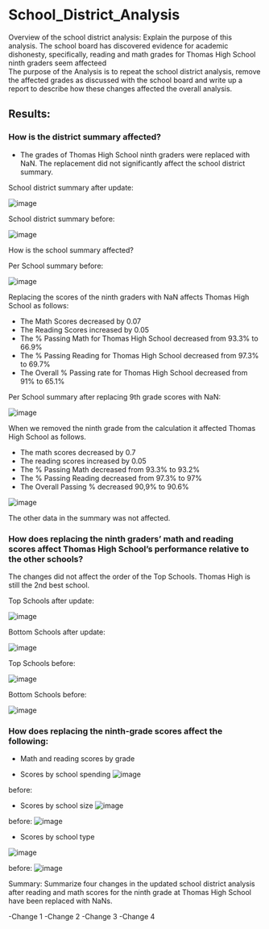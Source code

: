 # School_District_Analysis

Overview of the school district analysis: Explain the purpose of this analysis.
The school board has discovered evidence for academic dishonesty, specifically, reading and math grades for Thomas High School ninth graders seem affecteed   
The  purpose of the Analysis is to repeat the school district analysis, remove the affected grades as discussed with the school board and write up a report to describe how these changes affected the overall analysis.

 
## Results: 

 ### How is the district summary affected?

  - The grades of Thomas High School ninth graders were replaced with NaN. The replacement did not significantly affect the school district summary.
      

School district summary after update:

![image](https://user-images.githubusercontent.com/91682586/141134420-19ed6785-6978-4ce6-884a-1763e7bf39d6.png)

School district summary before:

![image](https://user-images.githubusercontent.com/91682586/141134551-9b646c46-dbee-4990-90fb-023e2a8a7608.png)


How is the school summary affected?

Per School summary before:

![image](https://user-images.githubusercontent.com/91682586/141133669-9feb2538-cea5-488e-8247-b34ffa41f747.png)

Replacing the scores of the ninth graders with NaN affects Thomas High School as follows: 

   - The Math Scores decreased by 0.07
   - The Reading Scores increased by 0.05
   - The % Passing Math for Thomas High School decreased from 93.3% to 66.9%
   - The % Passing Reading for Thomas High School decreased from 97.3% to 69.7% 
   - The Overall % Passing rate for Thomas High School decreased from 91% to 65.1%   

Per School summary after replacing 9th grade scores with NaN:

![image](https://user-images.githubusercontent.com/91682586/141134167-45fe98b2-dd67-4183-9080-32f8cf2a12dd.png)

When we removed the ninth grade from the calculation it affected Thomas High School as follows.

  - The math scores decreased by 0.7
  - The reading scores increased by 0.05
  - The % Passing Math decreased from 93.3% to 93.2%
  - The % Passing Reading decreased from 97.3% to 97%
  - The Overall Passing % decreased 90,9% to 90.6%
  
![image](https://user-images.githubusercontent.com/91682586/141144376-dff8fed1-0a2b-452f-a62d-49563f310502.png)


The other data in the summary was not affected.


### How does replacing the ninth graders’ math and reading scores affect Thomas High School’s performance relative to the other schools?

The changes did not affect the order of the Top Schools. Thomas High is still the 2nd best school.

Top Schools after update:

![image](https://user-images.githubusercontent.com/91682586/141137327-9b29d110-95bb-4fe5-b745-cfd037e92ca3.png)


Bottom Schools after update: 

![image](https://user-images.githubusercontent.com/91682586/141137404-035e65d0-e5cc-4c98-8e53-c41f2f221c15.png)


Top Schools before:

![image](https://user-images.githubusercontent.com/91682586/141136747-1f7b8ca8-3afa-4123-a8ba-d0594fa12952.png)


Bottom Schools before:

![image](https://user-images.githubusercontent.com/91682586/141136874-6ffb8107-bf99-4f6a-93cf-27eecbc8bae3.png)


### How does replacing the ninth-grade scores affect the following:

 - Math and reading scores by grade

  

  

  
  
  



- Scores by school spending
 ![image](https://user-images.githubusercontent.com/91682586/140995639-c2baea34-3738-4942-921d-2256124e3dbf.png)


before: 

 - Scores by school size
![image](https://user-images.githubusercontent.com/91682586/140995815-51b05cd0-83ab-4876-a590-d8e6480d7204.png)

before: ![image](https://user-images.githubusercontent.com/91682586/141182089-f93f9576-b3bb-4fe3-b90b-4f2657ce92c7.png)

 - Scores by school type

![image](https://user-images.githubusercontent.com/91682586/140995899-da08c16a-f973-47ca-b69d-d9de991c71c3.png)

before: ![image](https://user-images.githubusercontent.com/91682586/141182197-2f1ef6e8-a7ce-48eb-b277-d0987f4d7d82.png)

Summary: Summarize four changes in the updated school district analysis after reading and math scores for the ninth grade at Thomas High School have been replaced with NaNs.

-Change 1
-Change 2
-Change 3
-Change 4
